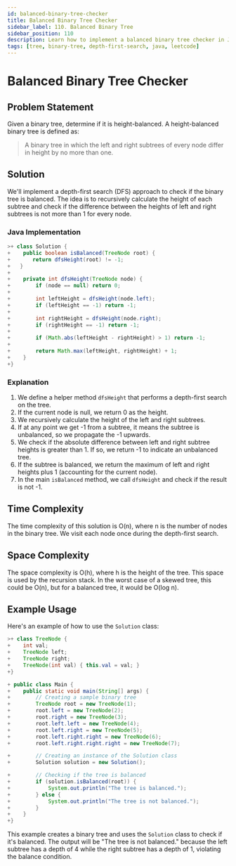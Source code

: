 ```yaml
---
id: balanced-binary-tree-checker
title: Balanced Binary Tree Checker
sidebar_label: 110. Balanced Binary Tree
sidebar_position: 110
description: Learn how to implement a balanced binary tree checker in Java, with explanations of the algorithm and time complexity analysis.
tags: [tree, binary-tree, depth-first-search, java, leetcode]
---
```


# Balanced Binary Tree Checker

## Problem Statement

Given a binary tree, determine if it is height-balanced. A height-balanced binary tree is defined as:

> A binary tree in which the left and right subtrees of every node differ in height by no more than one.

## Solution

We'll implement a depth-first search (DFS) approach to check if the binary tree is balanced. The idea is to recursively calculate the height of each subtree and check if the difference between the heights of left and right subtrees is not more than 1 for every node.

### Java Implementation

```java
>+ class Solution {
+    public boolean isBalanced(TreeNode root) {
+       return dfsHeight(root) != -1;
+   }
+    
+    private int dfsHeight(TreeNode node) {
+        if (node == null) return 0;
+        
+        int leftHeight = dfsHeight(node.left);
+        if (leftHeight == -1) return -1;
+        
+        int rightHeight = dfsHeight(node.right);
+        if (rightHeight == -1) return -1;
+        
+        if (Math.abs(leftHeight - rightHeight) > 1) return -1;
+        
+        return Math.max(leftHeight, rightHeight) + 1;
+    }
+}
```

### Explanation

1. We define a helper method `dfsHeight` that performs a depth-first search on the tree.
2. If the current node is null, we return 0 as the height.
3. We recursively calculate the height of the left and right subtrees.
4. If at any point we get -1 from a subtree, it means the subtree is unbalanced, so we propagate the -1 upwards.
5. We check if the absolute difference between left and right subtree heights is greater than 1. If so, we return -1 to indicate an unbalanced tree.
6. If the subtree is balanced, we return the maximum of left and right heights plus 1 (accounting for the current node).
7. In the main `isBalanced` method, we call `dfsHeight` and check if the result is not -1.

## Time Complexity

The time complexity of this solution is O(n), where n is the number of nodes in the binary tree. We visit each node once during the depth-first search.

## Space Complexity

The space complexity is O(h), where h is the height of the tree. This space is used by the recursion stack. In the worst case of a skewed tree, this could be O(n), but for a balanced tree, it would be O(log n).

## Example Usage

Here's an example of how to use the `Solution` class:

```java
>+ class TreeNode {
+    int val;
+    TreeNode left;
+    TreeNode right;
+    TreeNode(int val) { this.val = val; }
+}

+ public class Main {
+    public static void main(String[] args) {
+        // Creating a sample binary tree
+        TreeNode root = new TreeNode(1);
+        root.left = new TreeNode(2);
+        root.right = new TreeNode(3);
+        root.left.left = new TreeNode(4);
+        root.left.right = new TreeNode(5);
+        root.left.right.right = new TreeNode(6);
+        root.left.right.right.right = new TreeNode(7);

+        // Creating an instance of the Solution class
+        Solution solution = new Solution();

+        // Checking if the tree is balanced
+        if (solution.isBalanced(root)) {
+            System.out.println("The tree is balanced.");
+        } else {
+            System.out.println("The tree is not balanced.");
+        }
+    }
+}
```

This example creates a binary tree and uses the `Solution` class to check if it's balanced. The output will be "The tree is not balanced." because the left subtree has a depth of 4 while the right subtree has a depth of 1, violating the balance condition.
